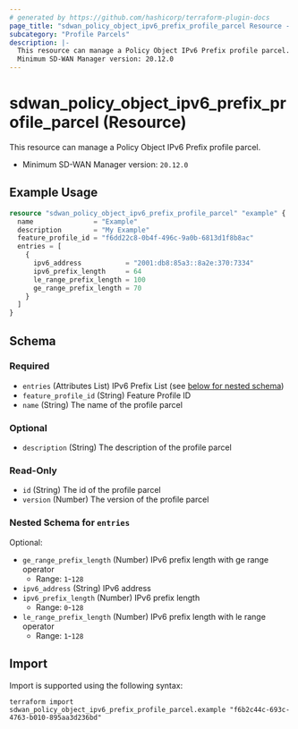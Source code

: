 ```yaml
---
# generated by https://github.com/hashicorp/terraform-plugin-docs
page_title: "sdwan_policy_object_ipv6_prefix_profile_parcel Resource - terraform-provider-sdwan"
subcategory: "Profile Parcels"
description: |-
  This resource can manage a Policy Object IPv6 Prefix profile parcel.
  Minimum SD-WAN Manager version: 20.12.0
---
```


# sdwan_policy_object_ipv6_prefix_profile_parcel (Resource)

This resource can manage a Policy Object IPv6 Prefix profile parcel.
  - Minimum SD-WAN Manager version: `20.12.0`

## Example Usage

```terraform
resource "sdwan_policy_object_ipv6_prefix_profile_parcel" "example" {
  name               = "Example"
  description        = "My Example"
  feature_profile_id = "f6dd22c8-0b4f-496c-9a0b-6813d1f8b8ac"
  entries = [
    {
      ipv6_address           = "2001:db8:85a3::8a2e:370:7334"
      ipv6_prefix_length     = 64
      le_range_prefix_length = 100
      ge_range_prefix_length = 70
    }
  ]
}
```

<!-- schema generated by tfplugindocs -->
## Schema

### Required

- `entries` (Attributes List) IPv6 Prefix List (see [below for nested schema](#nestedatt--entries))
- `feature_profile_id` (String) Feature Profile ID
- `name` (String) The name of the profile parcel

### Optional

- `description` (String) The description of the profile parcel

### Read-Only

- `id` (String) The id of the profile parcel
- `version` (Number) The version of the profile parcel

<a id="nestedatt--entries"></a>
### Nested Schema for `entries`

Optional:

- `ge_range_prefix_length` (Number) IPv6 prefix length with ge range operator
  - Range: `1`-`128`
- `ipv6_address` (String) IPv6 address
- `ipv6_prefix_length` (Number) IPv6 prefix length
  - Range: `0`-`128`
- `le_range_prefix_length` (Number) IPv6 prefix length with le range operator
  - Range: `1`-`128`

## Import

Import is supported using the following syntax:

```shell
terraform import sdwan_policy_object_ipv6_prefix_profile_parcel.example "f6b2c44c-693c-4763-b010-895aa3d236bd"
```
